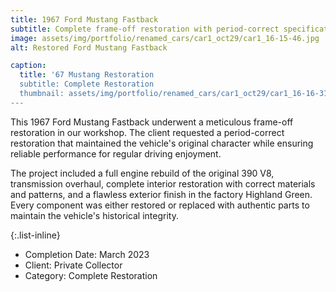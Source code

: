 ```yaml
---
title: 1967 Ford Mustang Fastback
subtitle: Complete frame-off restoration with period-correct specifications
image: assets/img/portfolio/renamed_cars/car1_oct29/car1_16-15-46.jpg
alt: Restored Ford Mustang Fastback

caption:
  title: '67 Mustang Restoration
  subtitle: Complete Restoration
  thumbnail: assets/img/portfolio/renamed_cars/car1_oct29/car1_16-16-31.jpg
---
```

This 1967 Ford Mustang Fastback underwent a meticulous frame-off restoration in our workshop. The client requested a period-correct restoration that maintained the vehicle's original character while ensuring reliable performance for regular driving enjoyment.

The project included a full engine rebuild of the original 390 V8, transmission overhaul, complete interior restoration with correct materials and patterns, and a flawless exterior finish in the factory Highland Green. Every component was either restored or replaced with authentic parts to maintain the vehicle's historical integrity.

{:.list-inline}

- Completion Date: March 2023
- Client: Private Collector
- Category: Complete Restoration
